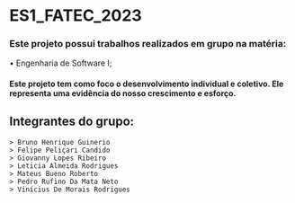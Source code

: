 # ES1_FATEC_2023

 <h3>Este projeto possui trabalhos realizados em grupo na matéria:  <br></h3>
  • Engenharia de Software I;<br>

   <h4>Este projeto tem como foco o desenvolvimento individual e coletivo. Ele representa uma evidência do nosso crescimento e esforço. <br></h4>

## Integrantes do grupo:


    > Bruno Henrique Guinerio
    > Felipe Peliçari Candido
    > Giovanny Lopes Ribeiro
    > Leticia Almeida Rodrigues
    > Mateus Bueno Roberto
    > Pedro Rufino Da Mata Neto
    > Vinícius De Morais Rodrigues
